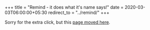 +++
title = "Remind - it does what it's name says!"
date = 2020-03-03T06:00:00+05:30
redirect_to = "../remind/"
+++

Sorry for the extra click, but this [page moved here](@/remind.md).
